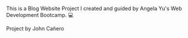 This is a Blog Website Project I created and guided by Angela Yu's Web Development Bootcamp. 💻

Project by John Cañero